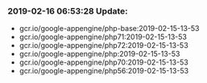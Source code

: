 ### 2019-02-16 06:53:28 Update:

- gcr.io/google-appengine/php-base:2019-02-15-13-53
- gcr.io/google-appengine/php71:2019-02-15-13-53
- gcr.io/google-appengine/php72:2019-02-15-13-53
- gcr.io/google-appengine/php:2019-02-15-13-53
- gcr.io/google-appengine/php70:2019-02-15-13-53
- gcr.io/google-appengine/php56:2019-02-15-13-53
